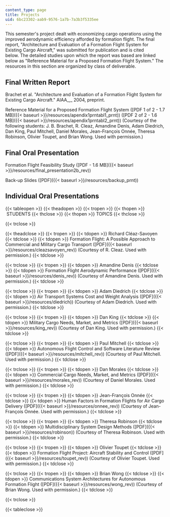 ```yaml
---
content_type: page
title: Projects
uid: 6bc23302-aab9-9576-1a7b-7a3b3f5335ee
---
```


This semester's project dealt with economizing cargo operations using the improved aerodynamic efficiency afforded by formation flight. The final report, "Architecture and Evaluation of a Formation Flight System for Existing Cargo Aircraft," was submitted for publication and is cited below. The detailed studies upon which the report was based are linked below as "Reference Material for a Proposed Formation Flight System." The resources in this section are organized by class of deliverable.

Final Written Report
--------------------

Brachet et al. "Architecture and Evaluation of a Formation Flight System for Existing Cargo Aircraft." AIAA_,_ 2004, preprint.  
  
Reference Material for a Proposed Formation Flight System ([PDF 1 of 2 - 1.7 MB]({{< baseurl >}}/resources/apendix1prntabl1_prnt)) ([PDF 2 of 2 - 1.6 MB]({{< baseurl >}}/resources/apendix1prntabl2_prnt)) (Courtesy of the following students: J. B. Brachet, R. Cleaz, Amandine Denis, Adam Diedrich, Dan King, Paul Mitchell, Daniel Morales, Jean-François Onnée, Theresa Robinson, Olivier Toupet, and Brian Wong. Used with permission.)

Final Oral Presentation
-----------------------

Formation Flight Feasibility Study ([PDF - 1.6 MB]({{< baseurl >}}/resources/final_presentation2b_rev))  
  
Back-up Slides ([PDF]({{< baseurl >}}/resources/backup_prnt))

Individual Oral Presentations
-----------------------------

{{< tableopen >}}
{{< theadopen >}}
{{< tropen >}}
{{< thopen >}}
 STUDENTS
{{< thclose >}}
{{< thopen >}}
TOPICS
{{< thclose >}}

{{< trclose >}}

{{< theadclose >}}
{{< tropen >}}
{{< tdopen >}}
Richard Cléaz-Savoyen
{{< tdclose >}}
{{< tdopen >}}
Formation Flight: A Possible Approach to Commercial and Military Cargo Transport ([PDF]({{< baseurl >}}/resources/cleazsavoyen_rev)) (Courtesy of R. Cleaz. Used with permission.)
{{< tdclose >}}

{{< trclose >}}
{{< tropen >}}
{{< tdopen >}}
Amandine Denis
{{< tdclose >}}
{{< tdopen >}}
Formation Flight Aerodynamic Performance ([PDF]({{< baseurl >}}/resources/denis_rev)) (Courtesy of Amandine Denis. Used with permission.)
{{< tdclose >}}

{{< trclose >}}
{{< tropen >}}
{{< tdopen >}}
Adam Diedrich
{{< tdclose >}}
{{< tdopen >}}
Air Transport Systems Cost and Weight Analysis ([PDF]({{< baseurl >}}/resources/diedrich)) (Courtesy of Adam Diedrich. Used with permission.)
{{< tdclose >}}

{{< trclose >}}
{{< tropen >}}
{{< tdopen >}}
Dan King
{{< tdclose >}}
{{< tdopen >}}
Military Cargo Needs, Market, and Metrics ([PDF]({{< baseurl >}}/resources/king_rev)) (Courtesy of Dan King. Used with permission.)
{{< tdclose >}}

{{< trclose >}}
{{< tropen >}}
{{< tdopen >}}
Paul Mitchell
{{< tdclose >}}
{{< tdopen >}}
Autonomous Flight Control and Software Literature Review ([PDF]({{< baseurl >}}/resources/mitchell_rev)) (Courtesy of Paul Mitchell. Used with permission.)
{{< tdclose >}}

{{< trclose >}}
{{< tropen >}}
{{< tdopen >}}
Dan Morales
{{< tdclose >}}
{{< tdopen >}}
Commercial Cargo Needs, Market, and Metrics ([PDF]({{< baseurl >}}/resources/morales_rev)) (Courtesy of Daniel Morales. Used with permission.)
{{< tdclose >}}

{{< trclose >}}
{{< tropen >}}
{{< tdopen >}}
Jean-François Onnée
{{< tdclose >}}
{{< tdopen >}}
Human Factors in Formation Flights for Air Cargo Delivery ([PDF]({{< baseurl >}}/resources/onnee_rev)) (Courtesy of Jean-François Onnée. Used with permission.)
{{< tdclose >}}

{{< trclose >}}
{{< tropen >}}
{{< tdopen >}}
Theresa Robinson
{{< tdclose >}}
{{< tdopen >}}
Multidisciplinary System Design Methods ([PDF]({{< baseurl >}}/resources/robinson)) (Courtesy of Theresa Robinson. Used with permission.)
{{< tdclose >}}

{{< trclose >}}
{{< tropen >}}
{{< tdopen >}}
Olivier Toupet
{{< tdclose >}}
{{< tdopen >}}
Formation Flight Project: Aircraft Stability and Control ([PDF]({{< baseurl >}}/resources/toupet_rev)) (Courtesy of Olivier Toupet. Used with permission.)
{{< tdclose >}}

{{< trclose >}}
{{< tropen >}}
{{< tdopen >}}
Brian Wong
{{< tdclose >}}
{{< tdopen >}}
Communications System Architectures for Autonomous Formation Flight ([PDF]({{< baseurl >}}/resources/wong_rev)) (Courtesy of Brian Wong. Used with permission.)
{{< tdclose >}}

{{< trclose >}}

{{< tableclose >}}